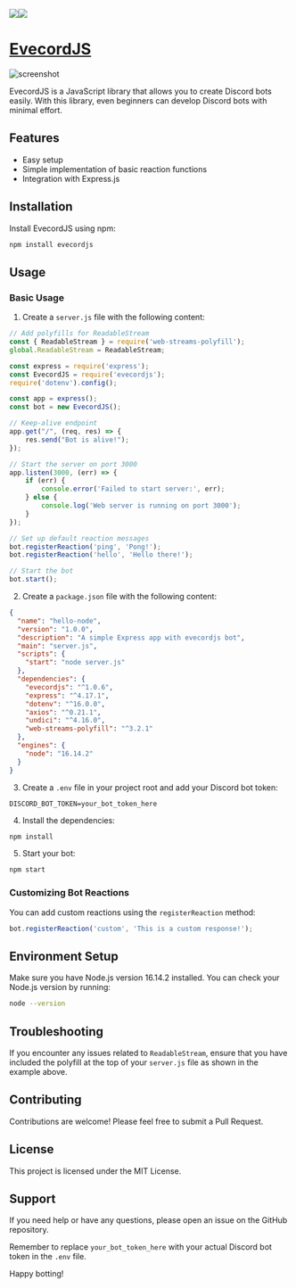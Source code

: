 <img src="https://img.shields.io/badge/-Node.js-339933.svg?logo=node.js&style=plastic"><img src="https://img.shields.io/badge/-Discord-7289DA.svg?logo=discord&style=plastic">

# [EvecordJS](https://www.npmjs.com/package/evecordjs)

![screenshot](https://cdn.discordapp.com/attachments/1276191968543772732/1289434269697048628/IMG_6041.png?ex=66f8cebe&is=66f77d3e&hm=35bc9d60a718fa7f745caad3b2c124bb08ab44303be332121ed37552007be123&)

EvecordJS is a JavaScript library that allows you to create Discord bots easily. With this library, even beginners can develop Discord bots with minimal effort.

## Features

- Easy setup
- Simple implementation of basic reaction functions
- Integration with Express.js

## Installation

Install EvecordJS using npm:

```bash
npm install evecordjs
```

## Usage

### Basic Usage

1. Create a `server.js` file with the following content:

```javascript
// Add polyfills for ReadableStream
const { ReadableStream } = require('web-streams-polyfill');
global.ReadableStream = ReadableStream;

const express = require('express');
const EvecordJS = require('evecordjs');
require('dotenv').config();

const app = express();
const bot = new EvecordJS();

// Keep-alive endpoint
app.get("/", (req, res) => {
    res.send("Bot is alive!");
});

// Start the server on port 3000
app.listen(3000, (err) => {
    if (err) {
        console.error('Failed to start server:', err);
    } else {
        console.log('Web server is running on port 3000');
    }
});

// Set up default reaction messages
bot.registerReaction('ping', 'Pong!');
bot.registerReaction('hello', 'Hello there!');

// Start the bot
bot.start();
```

2. Create a `package.json` file with the following content:

```json
{
  "name": "hello-node",
  "version": "1.0.0",
  "description": "A simple Express app with evecordjs bot",
  "main": "server.js",
  "scripts": {
    "start": "node server.js"
  },
  "dependencies": {
    "evecordjs": "^1.0.6",
    "express": "^4.17.1",
    "dotenv": "^16.0.0",
    "axios": "^0.21.1",
    "undici": "^4.16.0",
    "web-streams-polyfill": "^3.2.1"
  },
  "engines": {
    "node": "16.14.2"
  }
}
```

3. Create a `.env` file in your project root and add your Discord bot token:

```
DISCORD_BOT_TOKEN=your_bot_token_here
```

4. Install the dependencies:

```bash
npm install
```

5. Start your bot:

```bash
npm start
```

### Customizing Bot Reactions

You can add custom reactions using the `registerReaction` method:

```javascript
bot.registerReaction('custom', 'This is a custom response!');
```

## Environment Setup

Make sure you have Node.js version 16.14.2 installed. You can check your Node.js version by running:

```bash
node --version
```

## Troubleshooting

If you encounter any issues related to `ReadableStream`, ensure that you have included the polyfill at the top of your `server.js` file as shown in the example above.

## Contributing

Contributions are welcome! Please feel free to submit a Pull Request.

## License

This project is licensed under the MIT License.

## Support

If you need help or have any questions, please open an issue on the GitHub repository.

Remember to replace `your_bot_token_here` with your actual Discord bot token in the `.env` file.

Happy botting!
